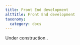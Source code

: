 ```yaml
---
title: Front End development
altTitle: Front End development
taxonomy:
  category: docs
---
```


Under construction..
